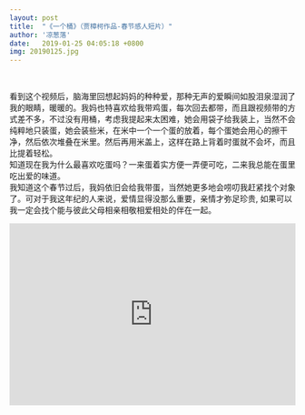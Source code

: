 ```yaml
---
layout: post
title:  "《一个桶》（贾樟柯作品-春节感人短片）"
author: '凉葱落'
date:   2019-01-25 04:05:18 +0800
img: 20190125.jpg
---
```

<br>

看到这个视频后，脑海里回想起妈妈的种种爱，那种无声的爱瞬间如股泪泉湿润了我的眼睛，暖暖的。我妈也特喜欢给我带鸡蛋，每次回去都带，而且跟视频带的方式差不多，不过没有用桶，考虑我提起来太困难，她会用袋子给我装上，当然不会纯粹地只装蛋，她会装些米，在米中一个一个蛋的放着，每个蛋她会用心的擦干净，然后依次堆叠在米里。然后再用米盖上，这样在路上背着时蛋就不会坏，而且比提着轻松。<br>
知道现在我为什么最喜欢吃蛋吗？一来蛋着实方便一弄便可吃，二来我总能在蛋里吃出爱的味道。<br>
我知道这个春节过后，我妈依旧会给我带蛋，当然她更多地会唠叨我赶紧找个对象了。可对于我这年纪的人来说，爱情显得没那么重要，亲情才弥足珍贵, 如果可以我一定会找个能与彼此父母相亲相敬相爱相处的伴在一起。<br>
<iframe frameborder="0" width="100%" style="min-height:320px; width:100%; border:none;" src="https://v.qq.com/txp/iframe/player.html?vid=x0831y977v8" allowfullscreen></iframe>
